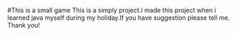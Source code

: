#This is a small game
This is a simply project.I made this project when i learned java myself during my holiday.If you have suggestion please tell me. Thank you! 
